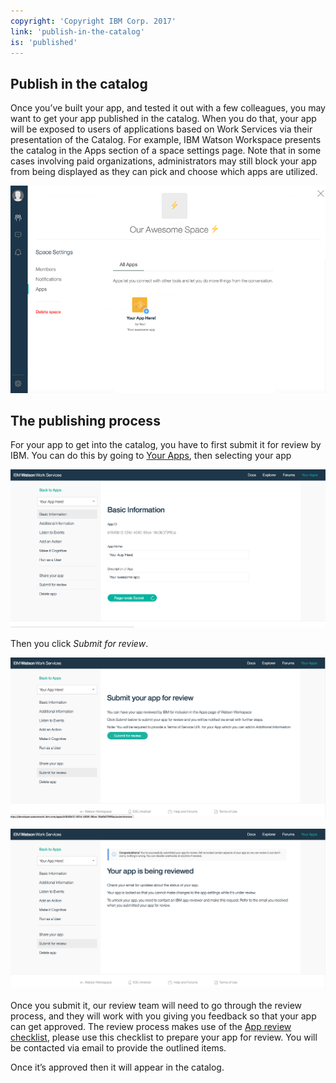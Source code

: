 ```yaml
---
copyright: 'Copyright IBM Corp. 2017'
link: 'publish-in-the-catalog'
is: 'published'
---
```

## Publish in the catalog

Once you’ve built your app, and tested it out with a few colleagues, you may want to get your app published in the catalog. 
When you do that, your app will be exposed to users of applications based on Work Services via their presentation of the Catalog. For example, IBM Watson Workspace presents the catalog in the Apps section of a space settings page. Note that in some cases involving paid organizations, administrators may still block your app from being displayed as they can pick and choose which apps are utilized.

![Apps Page](../images/YourAppWWS.png)

## The publishing process

For your app to get into the catalog, you have to first submit it for review by IBM. You can do this by going to [Your Apps](https://developer.watsonwork.ibm.com/apps), then selecting your app 

![Apps Page](../images/MyAppPageBasic.png)

Then you click *Submit for review*.

![Apps Page](../images/MyAppPageSubmitBefore.png)

![Apps Page](../images/MyAppPageSubmitAfter.png)

Once you submit it, our review team will need to go through the review process, and they will work with you giving you feedback 
so that your app can get approved. The review process makes use of the [App review checklist](./V1_AppReviewChecklist.md), please use this checklist to prepare 
your app for review. You will be contacted via email to provide the outlined items.

Once it’s approved then it will appear in the catalog.
